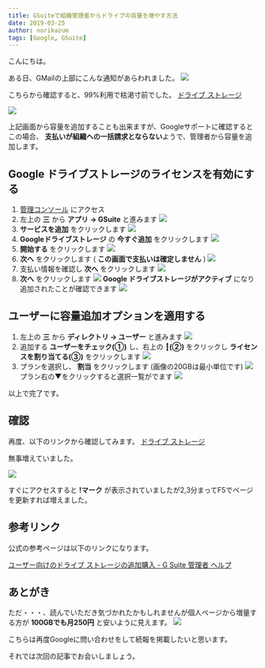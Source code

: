 ```yaml
---
title: GSuiteで組織管理者からドライブの容量を増やす方法
date: 2019-03-25
author: norikazum
tags: [Google, GSuite]
---
```


こんにちは。

ある日、GMailの上部にこんな通知があらわれました。
![](images/how-to-increase-drive-capacity-from-organization-administrators-with-gsuite-1.png)

こちらから確認すると、99%利用で枯渇寸前でした。
[ドライブ ストレージ](https://drive.google.com/u/1/settings/storage?i=u)

![](images/how-to-increase-drive-capacity-from-organization-administrators-with-gsuite-2.png)

上記画面から容量を追加することも出来ますが、Googleサポートに確認するとこの場合、 **支払いが組織への一括請求とならない**ようで、管理者から容量を追加します。

## Google ドライブストレージのライセンスを有効にする
1. [管理コンソール](https://admin.google.com/msen.jp/AdminHome?hl=ja#) にアクセス
1. 左上の **三** から **アプリ → GSuite** と進みます
![](images/how-to-increase-drive-capacity-from-organization-administrators-with-gsuite-3.png)
1. **サービスを追加** をクリックします
![](images/how-to-increase-drive-capacity-from-organization-administrators-with-gsuite-4.png)
1. **Googleドライブストレージ** の **今すぐ追加** をクリックします
![](images/how-to-increase-drive-capacity-from-organization-administrators-with-gsuite-5.png)
1. **開始する** をクリックします
![](images/how-to-increase-drive-capacity-from-organization-administrators-with-gsuite-6.png)
1. **次へ** をクリックします ( **この画面で支払いは確定しません** )
![](images/how-to-increase-drive-capacity-from-organization-administrators-with-gsuite-7.png)
1. 支払い情報を確認し **次へ** をクリックします 
![](images/how-to-increase-drive-capacity-from-organization-administrators-with-gsuite-8.png)
1. **次へ** をクリックします
![](images/how-to-increase-drive-capacity-from-organization-administrators-with-gsuite-9.png)
**Google ドライブストレージがアクティブ** になり追加されたことが確認できます
![](images/how-to-increase-drive-capacity-from-organization-administrators-with-gsuite-10.png)

## ユーザーに容量追加オプションを適用する
1. 左上の **三** から **ディレクトリ → ユーザー** と進みます
![](images/how-to-increase-drive-capacity-from-organization-administrators-with-gsuite-11.png)
1. 追加する **ユーザーをチェック(①)** し、右上の **┇(②)** をクリックし **ライセンスを割り当てる(③)** をクリックします
![](images/how-to-increase-drive-capacity-from-organization-administrators-with-gsuite-12.png)
1. プランを選択し、 **割当** をクリックします (画像の20GBは最小単位です)
![](images/how-to-increase-drive-capacity-from-organization-administrators-with-gsuite-13.png)
プラン右の▼をクリックすると選択一覧がでます
![](images/how-to-increase-drive-capacity-from-organization-administrators-with-gsuite-14.png)

以上で完了です。

## 確認
再度、以下のリンクから確認してみます。
[ドライブ ストレージ](https://drive.google.com/u/1/settings/storage?i=u)

無事増えていました。

![](images/how-to-increase-drive-capacity-from-organization-administrators-with-gsuite-15.png)

すぐにアクセスすると **!マーク** が表示されていましたが2,3分まってF5でページを更新すれば増えました。

## 参考リンク
公式の参考ページは以下のリンクになります。

[ユーザー向けのドライブ ストレージの追加購入 - G Suite 管理者 ヘルプ](https://support.google.com/a/answer/1726914)

## あとがき
ただ・・・、読んでいただき気づかれたかもしれませんが個人ページから増量する方が **100GBでも月250円** と安いように見えます。
![](images/how-to-increase-drive-capacity-from-organization-administrators-with-gsuite-16.png)

こちらは再度Googleに問い合わせをして続報を掲載したいと思います。

それでは次回の記事でお会いしましょう。

